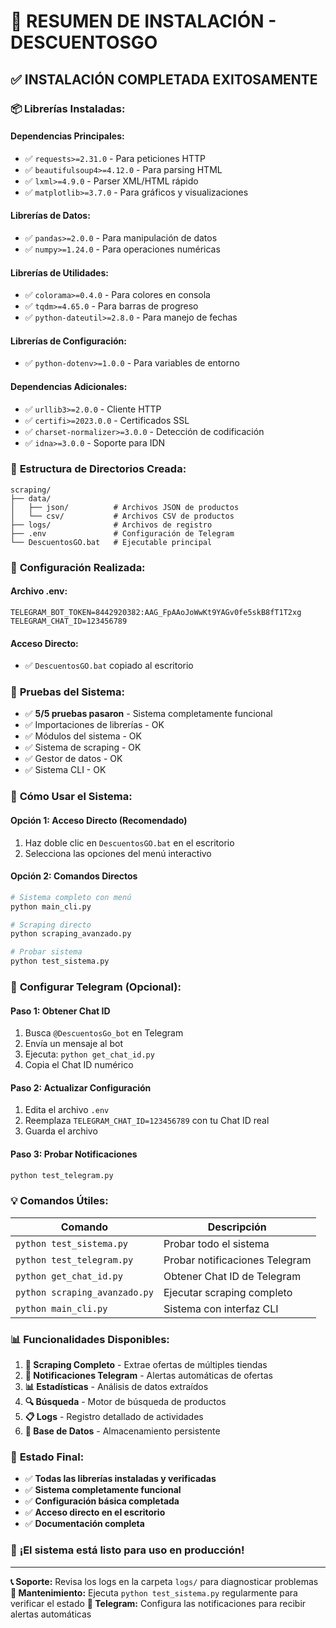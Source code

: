 # 🚀 RESUMEN DE INSTALACIÓN - DESCUENTOSGO

## ✅ **INSTALACIÓN COMPLETADA EXITOSAMENTE**

### 📦 **Librerías Instaladas:**

#### **Dependencias Principales:**
- ✅ `requests>=2.31.0` - Para peticiones HTTP
- ✅ `beautifulsoup4>=4.12.0` - Para parsing HTML
- ✅ `lxml>=4.9.0` - Parser XML/HTML rápido
- ✅ `matplotlib>=3.7.0` - Para gráficos y visualizaciones

#### **Librerías de Datos:**
- ✅ `pandas>=2.0.0` - Para manipulación de datos
- ✅ `numpy>=1.24.0` - Para operaciones numéricas

#### **Librerías de Utilidades:**
- ✅ `colorama>=0.4.0` - Para colores en consola
- ✅ `tqdm>=4.65.0` - Para barras de progreso
- ✅ `python-dateutil>=2.8.0` - Para manejo de fechas

#### **Librerías de Configuración:**
- ✅ `python-dotenv>=1.0.0` - Para variables de entorno

#### **Dependencias Adicionales:**
- ✅ `urllib3>=2.0.0` - Cliente HTTP
- ✅ `certifi>=2023.0.0` - Certificados SSL
- ✅ `charset-normalizer>=3.0.0` - Detección de codificación
- ✅ `idna>=3.0.0` - Soporte para IDN

### 📁 **Estructura de Directorios Creada:**
```
scraping/
├── data/
│   ├── json/          # Archivos JSON de productos
│   └── csv/           # Archivos CSV de productos
├── logs/              # Archivos de registro
├── .env               # Configuración de Telegram
└── DescuentosGO.bat   # Ejecutable principal
```

### 🔧 **Configuración Realizada:**

#### **Archivo .env:**
```env
TELEGRAM_BOT_TOKEN=8442920382:AAG_FpAAoJoWwKt9YAGv0fe5skB8fT1T2xg
TELEGRAM_CHAT_ID=123456789
```

#### **Acceso Directo:**
- ✅ `DescuentosGO.bat` copiado al escritorio

### 🧪 **Pruebas del Sistema:**
- ✅ **5/5 pruebas pasaron** - Sistema completamente funcional
- ✅ Importaciones de librerías - OK
- ✅ Módulos del sistema - OK
- ✅ Sistema de scraping - OK
- ✅ Gestor de datos - OK
- ✅ Sistema CLI - OK

### 🚀 **Cómo Usar el Sistema:**

#### **Opción 1: Acceso Directo (Recomendado)**
1. Haz doble clic en `DescuentosGO.bat` en el escritorio
2. Selecciona las opciones del menú interactivo

#### **Opción 2: Comandos Directos**
```bash
# Sistema completo con menú
python main_cli.py

# Scraping directo
python scraping_avanzado.py

# Probar sistema
python test_sistema.py
```

### 📱 **Configurar Telegram (Opcional):**

#### **Paso 1: Obtener Chat ID**
1. Busca `@DescuentosGo_bot` en Telegram
2. Envía un mensaje al bot
3. Ejecuta: `python get_chat_id.py`
4. Copia el Chat ID numérico

#### **Paso 2: Actualizar Configuración**
1. Edita el archivo `.env`
2. Reemplaza `TELEGRAM_CHAT_ID=123456789` con tu Chat ID real
3. Guarda el archivo

#### **Paso 3: Probar Notificaciones**
```bash
python test_telegram.py
```

### 💡 **Comandos Útiles:**

| Comando | Descripción |
|---------|-------------|
| `python test_sistema.py` | Probar todo el sistema |
| `python test_telegram.py` | Probar notificaciones Telegram |
| `python get_chat_id.py` | Obtener Chat ID de Telegram |
| `python scraping_avanzado.py` | Ejecutar scraping completo |
| `python main_cli.py` | Sistema con interfaz CLI |

### 📊 **Funcionalidades Disponibles:**

1. **🚀 Scraping Completo** - Extrae ofertas de múltiples tiendas
2. **📱 Notificaciones Telegram** - Alertas automáticas de ofertas
3. **📊 Estadísticas** - Análisis de datos extraídos
4. **🔍 Búsqueda** - Motor de búsqueda de productos
5. **📋 Logs** - Registro detallado de actividades
6. **💾 Base de Datos** - Almacenamiento persistente

### 🎯 **Estado Final:**
- ✅ **Todas las librerías instaladas y verificadas**
- ✅ **Sistema completamente funcional**
- ✅ **Configuración básica completada**
- ✅ **Acceso directo en el escritorio**
- ✅ **Documentación completa**

### 🎉 **¡El sistema está listo para uso en producción!**

---

**📞 Soporte:** Revisa los logs en la carpeta `logs/` para diagnosticar problemas
**🔧 Mantenimiento:** Ejecuta `python test_sistema.py` regularmente para verificar el estado
**📱 Telegram:** Configura las notificaciones para recibir alertas automáticas 